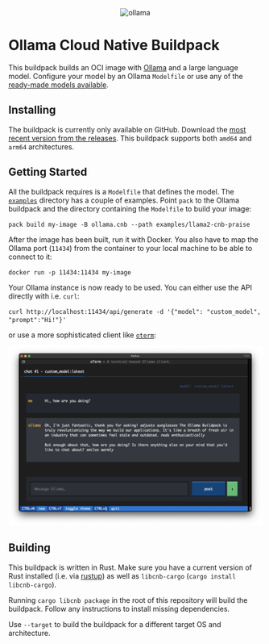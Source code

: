 <div align="center">
  <img alt="ollama" height="100" src="https://github.com/jmorganca/ollama/assets/3325447/0d0b44e2-8f4a-4e99-9b52-a5c1c741c8f7">
</div>

# Ollama Cloud Native Buildpack

This buildpack builds an OCI image with [Ollama](https://ollama.com/) and a large language model. Configure your model by an Ollama `Modelfile` or use any of the [ready-made models available](https://ollama.com/library).

## Installing

The buildpack is currently only available on GitHub. Download the [most recent version from the releases](releases/latest). This buildpack supports both `amd64` and `arm64` architectures.

## Getting Started

All the buildpack requires is a `Modelfile` that defines the model. The [`examples`](examples/) directory has a couple of examples. Point `pack` to the Ollama buildpack and the directory containing the `Modelfile` to build your image:

```
pack build my-image -B ollama.cnb --path examples/llama2-cnb-praise
```

After the image has been built, run it with Docker. You also have to map the Ollama port (`11434`) from the container to your local machine to be able to connect to it:

```
docker run -p 11434:11434 my-image
```

Your Ollama instance is now ready to be used. You can either use the API directly with i.e. `curl`:

```
curl http://localhost:11434/api/generate -d '{"model": "custom_model", "prompt":"Hi!"}'
```

or use a more sophisticated client like [`oterm`](https://github.com/ggozad/oterm):

![oterm screenshot](oterm_example.png)

## Building

This buildpack is written in Rust. Make sure you have a current version of Rust installed (i.e. via [rustup](https://rustup.rs/)) as well as `libcnb-cargo` (`cargo install libcnb-cargo`).

Running `cargo libcnb package` in the root of this repository will build the buildpack. Follow any instructions to install missing dependencies.

Use `--target` to build the buildpack for a different target OS and architecture.
